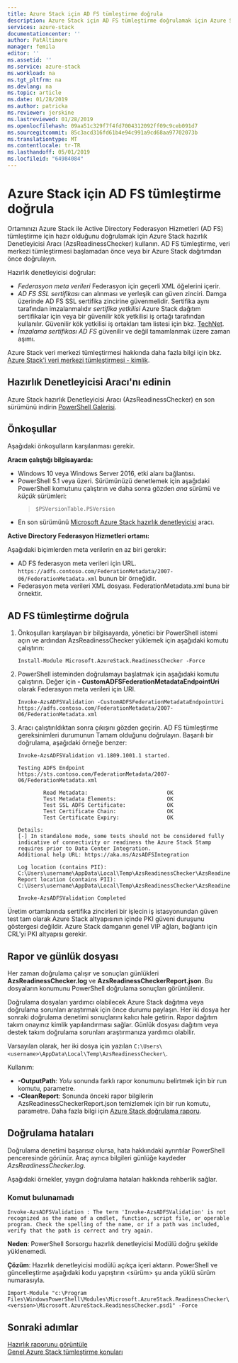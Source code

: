 ```yaml
---
title: Azure Stack için AD FS tümleştirme doğrula
description: Azure Stack için AD FS tümleştirme doğrulamak için Azure Stack hazırlık Denetleyicisi'ni kullanın.
services: azure-stack
documentationcenter: ''
author: PatAltimore
manager: femila
editor: ''
ms.assetid: ''
ms.service: azure-stack
ms.workload: na
ms.tgt_pltfrm: na
ms.devlang: na
ms.topic: article
ms.date: 01/28/2019
ms.author: patricka
ms.reviewer: jerskine
ms.lastreviewed: 01/28/2019
ms.openlocfilehash: 09aa51c329f7f4fd7004312092ff09c9ceb091d7
ms.sourcegitcommit: 85c3acd316fd61b4e94c991a9cd68aa97702073b
ms.translationtype: MT
ms.contentlocale: tr-TR
ms.lasthandoff: 05/01/2019
ms.locfileid: "64984084"
---
```

# <a name="validate-ad-fs-integration-for-azure-stack"></a>Azure Stack için AD FS tümleştirme doğrula

Ortamınızı Azure Stack ile Active Directory Federasyon Hizmetleri (AD FS) tümleştirme için hazır olduğunu doğrulamak için Azure Stack hazırlık Denetleyicisi Aracı (AzsReadinessChecker) kullanın. AD FS tümleştirme, veri merkezi tümleştirmesi başlamadan önce veya bir Azure Stack dağıtımdan önce doğrulayın.

Hazırlık denetleyicisi doğrular:

* *Federasyon meta verileri* Federasyon için geçerli XML öğelerini içerir.
* *AD FS SSL sertifikası* can alınması ve yerleşik can güven zinciri. Damga üzerinde AD FS SSL sertifika zincirine güvenmelidir. Sertifika aynı tarafından imzalanmalıdır *sertifika yetkilisi* Azure Stack dağıtım sertifikalar için veya bir güvenilir kök yetkilisi iş ortağı tarafından kullanılır. Güvenilir kök yetkilisi iş ortakları tam listesi için bkz. [TechNet](https://gallery.technet.microsoft.com/Trusted-Root-Certificate-123665ca).
* *İmzalama sertifikası AD FS* güvenilir ve değil tamamlanmak üzere zaman aşımı.

Azure Stack veri merkezi tümleştirmesi hakkında daha fazla bilgi için bkz. [Azure Stack'i veri merkezi tümleştirmesi - kimlik](azure-stack-integrate-identity.md).

## <a name="get-the-readiness-checker-tool"></a>Hazırlık Denetleyicisi Aracı'nı edinin

Azure Stack hazırlık Denetleyicisi Aracı (AzsReadinessChecker) en son sürümünü indirin [PowerShell Galerisi](https://aka.ms/AzsReadinessChecker).  

## <a name="prerequisites"></a>Önkoşullar

Aşağıdaki önkoşulların karşılanması gerekir.

**Aracın çalıştığı bilgisayarda:**

* Windows 10 veya Windows Server 2016, etki alanı bağlantısı.
* PowerShell 5.1 veya üzeri. Sürümünüzü denetlemek için aşağıdaki PowerShell komutunu çalıştırın ve daha sonra gözden *ana* sürümü ve *küçük* sürümleri:  
   > `$PSVersionTable.PSVersion`
* En son sürümünü [Microsoft Azure Stack hazırlık denetleyicisi](https://aka.ms/AzsReadinessChecker) aracı.

**Active Directory Federasyon Hizmetleri ortamı:**

Aşağıdaki biçimlerden meta verilerin en az biri gerekir:

* AD FS federasyon meta verileri için URL. `https://adfs.contoso.com/FederationMetadata/2007-06/FederationMetadata.xml` bunun bir örneğidir.
* Federasyon meta verileri XML dosyası. FederationMetadata.xml buna bir örnektir.

## <a name="validate-ad-fs-integration"></a>AD FS tümleştirme doğrula

1. Önkoşulları karşılayan bir bilgisayarda, yönetici bir PowerShell istemi açın ve ardından AzsReadinessChecker yüklemek için aşağıdaki komutu çalıştırın:

     `Install-Module Microsoft.AzureStack.ReadinessChecker -Force`

1. PowerShell isteminden doğrulamayı başlatmak için aşağıdaki komutu çalıştırın. Değer için **- CustomADFSFederationMetadataEndpointUri** olarak Federasyon meta verileri için URI.

     `Invoke-AzsADFSValidation -CustomADFSFederationMetadataEndpointUri https://adfs.contoso.com/FederationMetadata/2007-06/FederationMetadata.xml`

1. Aracı çalıştırıldıktan sonra çıkışını gözden geçirin. AD FS tümleştirme gereksinimleri durumunun Tamam olduğunu doğrulayın. Başarılı bir doğrulama, aşağıdaki örneğe benzer:

    ```
    Invoke-AzsADFSValidation v1.1809.1001.1 started.

    Testing ADFS Endpoint https://sts.contoso.com/FederationMetadata/2007-06/FederationMetadata.xml

            Read Metadata:                         OK
            Test Metadata Elements:                OK
            Test SSL ADFS Certificate:             OK
            Test Certificate Chain:                OK
            Test Certificate Expiry:               OK

    Details:
    [-] In standalone mode, some tests should not be considered fully indicative of connectivity or readiness the Azure Stack Stamp requires prior to Data Center Integration.
    Additional help URL: https://aka.ms/AzsADFSIntegration

    Log location (contains PII): C:\Users\username\AppData\Local\Temp\AzsReadinessChecker\AzsReadinessChecker.log
    Report location (contains PII): C:\Users\username\AppData\Local\Temp\AzsReadinessChecker\AzsReadinessCheckerReport.json

    Invoke-AzsADFSValidation Completed
    ```

Üretim ortamlarında sertifika zincirleri bir işlecin iş istasyonundan güven test tam olarak Azure Stack altyapısının içinde PKI güveni duruşunu göstergesi değildir. Azure Stack damganın genel VIP ağları, bağlantı için CRL'yi PKI altyapısı gerekir.

## <a name="report-and-log-file"></a>Rapor ve günlük dosyası

Her zaman doğrulama çalışır ve sonuçları günlükleri **AzsReadinessChecker.log** ve **AzsReadinessCheckerReport.json**. Bu dosyaların konumunu PowerShell doğrulama sonuçları görüntülenir.

Doğrulama dosyaları yardımcı olabilecek Azure Stack dağıtma veya doğrulama sorunları araştırmak için önce durumu paylaşın. Her iki dosya her sonraki doğrulama denetimi sonuçlarını kalıcı hale getirin. Rapor dağıtım takım onayınız kimlik yapılandırması sağlar. Günlük dosyası dağıtım veya destek takım doğrulama sorunları araştırmanıza yardımcı olabilir.

Varsayılan olarak, her iki dosya için yazılan `C:\Users\<username>\AppData\Local\Temp\AzsReadinessChecker\`.

Kullanım:

* **-OutputPath**: *Yolu* sonunda farklı rapor konumunu belirtmek için bir run komutu, parametre.
* **-CleanReport**: Sonunda önceki rapor bilgilerin AzsReadinessCheckerReport.json temizlemek için bir run komutu, parametre. Daha fazla bilgi için [Azure Stack doğrulama raporu](azure-stack-validation-report.md).

## <a name="validation-failures"></a>Doğrulama hataları

Doğrulama denetimi başarısız olursa, hata hakkındaki ayrıntılar PowerShell penceresinde görünür. Araç ayrıca bilgileri günlüğe kaydeder *AzsReadinessChecker.log*.

Aşağıdaki örnekler, yaygın doğrulama hataları hakkında rehberlik sağlar.

### <a name="command-not-found"></a>Komut bulunamadı

`Invoke-AzsADFSValidation : The term 'Invoke-AzsADFSValidation' is not recognized as the name of a cmdlet, function, script file, or operable program. Check the spelling of the name, or if a path was included, verify that the path is correct and try again.`

**Neden**: PowerShell Sorsorgu hazırlık denetleyicisi Modülü doğru şekilde yüklenemedi.

**Çözüm**: Hazırlık denetleyicisi modülü açıkça içeri aktarın. PowerShell ve güncelleştirme aşağıdaki kodu yapıştırın \<sürüm\> şu anda yüklü sürüm numarasıyla.

`Import-Module "c:\Program Files\WindowsPowerShell\Modules\Microsoft.AzureStack.ReadinessChecker\<version>\Microsoft.AzureStack.ReadinessChecker.psd1" -Force`

## <a name="next-steps"></a>Sonraki adımlar

[Hazırlık raporunu görüntüle](azure-stack-validation-report.md)  
[Genel Azure Stack tümleştirme konuları](azure-stack-datacenter-integration.md)  
